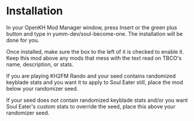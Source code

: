# Installation
In your OpenKH Mod Manager window, press Insert or the green plus button and type in yumm-dev/soul-become-one. The installation will be done for you.

Once installed, make sure the box to the left of it is checked to enable it. Keep this mod above any mods that mess with the text read on TBCO's name, description, or stats.

If you are playing KH2FM Rando and your seed contains randomized keyblade stats and you want it to apply to Soul Eater still, place the mod below your randomizer seed.

If your seed does not contain randomized keyblade stats and/or you want Soul Eater's custom stats to override the seed, place this above your randomizer seed.
